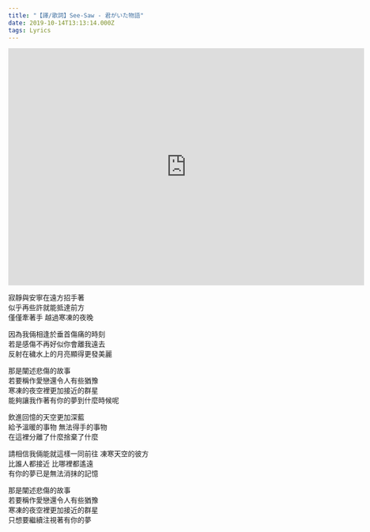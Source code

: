 ```yaml
---
title: "【譯/歌詞】See-Saw - 君がいた物語"
date: 2019-10-14T13:13:14.000Z
tags: Lyrics
---
```


<iframe width="720" height="480" src="https://www.youtube.com/embed/_KG3VM-Ud5k" frameborder="0" allow="accelerometer; autoplay; clipboard-write; encrypted-media; gyroscope; picture-in-picture" allowfullscreen></iframe>

寂靜與安寧在遠方招手著
<br>似乎再些許就能抵達前方
<br>僅僅牽著手 越過寒凍的夜晚

因為我倆相逢於垂首傷痛的時刻
<br>若是感傷不再好似你會離我遠去
<br>反射在穢水上的月亮顯得更發美麗

那是闡述悲傷的故事
<br>若要稱作愛戀還令人有些猶豫
<br>寒凍的夜空裡更加接近的群星
<br>能夠讓我作著有你的夢到什麼時候呢

飲進回憶的天空更加深藍
<br>給予溫暖的事物 無法得手的事物
<br>在這裡分離了什麼捨棄了什麼

請相信我倆能就這樣一同前往 凍寒天空的彼方
<br>比誰人都接近 比哪裡都遙遠
<br>有你的夢已是無法消抹的記憶

那是闡述悲傷的故事
<br>若要稱作愛戀還令人有些猶豫
<br>寒凍的夜空裡更加接近的群星
<br>只想要繼續注視著有你的夢
